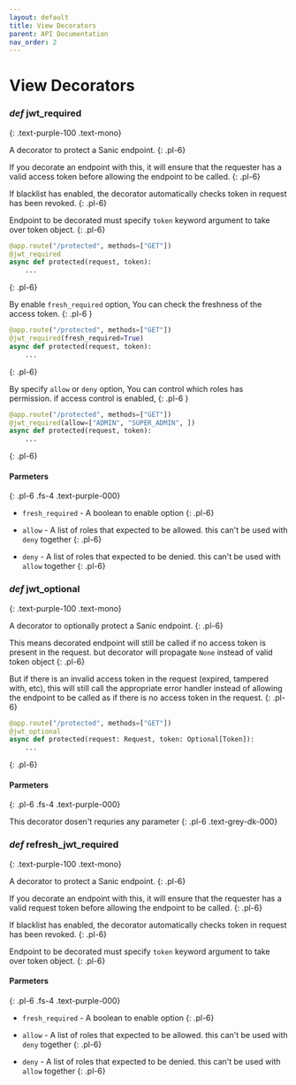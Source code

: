 ```yaml
---
layout: default
title: View Decorators
parent: API Documentation
nav_order: 2
---
```


# View Decorators

### *def* **jwt_required**
{: .text-purple-100 .text-mono}

A decorator to protect a Sanic endpoint.
{: .pl-6}

If you decorate an endpoint with this, it will ensure that the requester has a valid access token before allowing the endpoint to be called. 
{: .pl-6}

If blacklist has enabled, the decorator automatically checks token in request has been revoked.
{: .pl-6}

Endpoint to be decorated must specify `token` keyword argument to take over token object.
{: .pl-6}

```python
@app.route("/protected", methods=["GET"])
@jwt_required
async def protected(request, token):
    ...
```
{: .pl-6}

By enable `fresh_required` option, You can check the freshness of the access token.
{: .pl-6 }
```python
@app.route("/protected", methods=["GET"])
@jwt_required(fresh_required=True)
async def protected(request, token):
    ...
```
{: .pl-6}

By specify `allow` or `deny` option, You can control which roles has permission. if access control is enabled, 
{: .pl-6 }
```python
@app.route("/protected", methods=["GET"])
@jwt_required(allow=["ADMIN", "SUPER_ADMIN", ])
async def protected(request, token):
    ...
```
{: .pl-6}

#### Parmeters
{: .pl-6 .fs-4 .text-purple-000}

- `fresh_required` - A boolean to enable option
{: .pl-6}

- `allow` - A list of roles that expected to be allowed. this can't be used with `deny` together
{: .pl-6}

- `deny` - A list of roles that expected to be denied. this can't be used with `allow` together
{: .pl-6}

### *def* **jwt_optional**
{: .text-purple-100 .text-mono}

A decorator to optionally protect a Sanic endpoint.
{: .pl-6}

This means decorated endpoint will still be called if no access token is present in the request. but decorator will propagate `None` instead of valid token object
{: .pl-6}

But if there is an invalid access token in the request (expired, tampered with, etc), this will still call the appropriate error handler instead of allowing the endpoint to be called as if there is no access token in the request.
{: .pl-6}

```python
@app.route("/protected", methods=["GET"])
@jwt_optional
async def protected(request: Request, token: Optional[Token]):
    ...
```
{: .pl-6}

#### Parmeters
{: .pl-6 .fs-4 .text-purple-000}

This decorator dosen't requries any parameter
{: .pl-6 .text-grey-dk-000}



### *def* **refresh_jwt_required**
{: .text-purple-100 .text-mono}

A decorator to protect a Sanic endpoint.
{: .pl-6}

If you decorate an endpoint with this, it will ensure that the requester has a valid request token before allowing the endpoint to be called.
{: .pl-6}

If blacklist has enabled, the decorator automatically checks token in request has been revoked.
{: .pl-6}

Endpoint to be decorated must specify `token` keyword argument to take over token object.
{: .pl-6}


#### Parmeters
{: .pl-6 .fs-4 .text-purple-000}

- `fresh_required` - A boolean to enable option
{: .pl-6}

- `allow` - A list of roles that expected to be allowed. this can't be used with `deny` together
{: .pl-6}

- `deny` - A list of roles that expected to be denied. this can't be used with `allow` together
{: .pl-6}